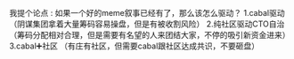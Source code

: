 我提个论点 :
  如果一个好的meme叙事已经有了，那么该怎么驱动？
1.cabal驱动（阴谋集团拿着大量筹码容易操盘，但是有被收割风险）
2.纯社区驱动CTO自治（筹码分配相对合理，但是需要有名望的人来团结大家，不停的吸引新资金进来）
3.cabal➕社区 （有庄有社区，但需要cabal跟社区达成共识，不要砸盘）